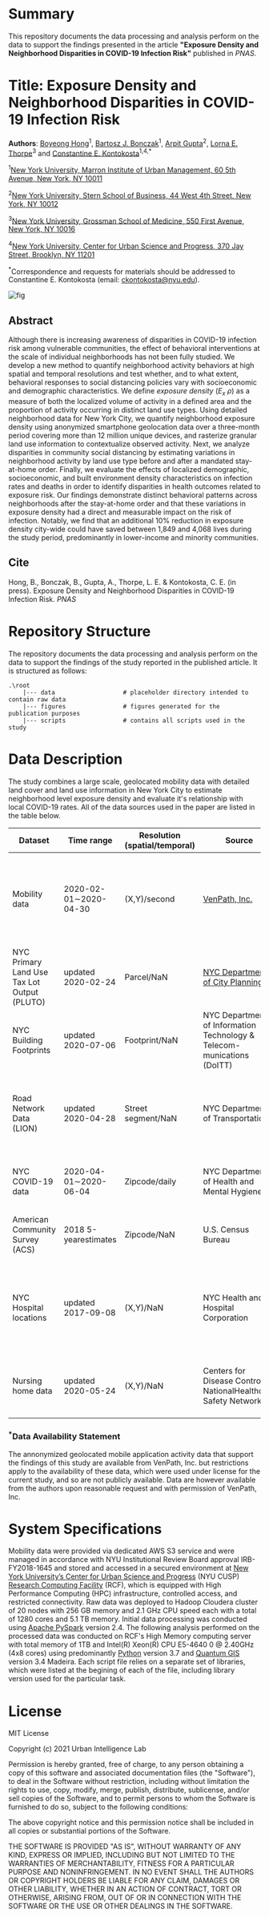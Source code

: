 # Summary
This repository documents the data processing and analysis perform on the data to support the findings presented in the article **"Exposure Density and Neighborhood Disparities in COVID-19 Infection Risk"** published in *PNAS*.

# Title: Exposure Density and Neighborhood Disparities in COVID-19 Infection Risk

**Authors**: [Boyeong Hong](https://marroninstitute.nyu.edu/people/boyeong-hong)<sup>1</sup>, [Bartosz J. Bonczak](https://marroninstitute.nyu.edu/people/bartosz-bonczak)<sup>1</sup>, [Arpit Gupta](https://www.stern.nyu.edu/faculty/bio/arpit-gupta)<sup>2</sup>, [Lorna E. Thorpe](https://med.nyu.edu/faculty/lorna-e-thorpe)<sup>3</sup> and [Constantine E. Kontokosta](https://marroninstitute.nyu.edu/people/constantine-kontokosta)<sup>1,4,*</sup>

<sup>1</sup>[New York University, Marron Institute of Urban Management, 60 5th Avenue, New York, NY 10011](https://marroninstitute.nyu.edu/)

<sup>2</sup>[New York University, Stern School of Business, 44 West 4th Street, New York, NY 10012](https://www.stern.nyu.edu/)

<sup>3</sup>[New York University, Grossman School of Medicine, 550 First Avenue, New York, NY 10016](https://med.nyu.edu/)

<sup>4</sup>[New York University, Center for Urban Science and Progress, 370 Jay Street, Brooklyn, NY 11201](https://cusp.nyu.edu/)

<sup>*</sup>Correspondence and requests for materials should be addressed to Constantine E. Kontokosta (email: <ckontokosta@nyu.edu>).

![fig](https://github.com/UrbanIntelligenceLab/Exposure-Density-and-Neighborhood-Disparities-in-COVID-19-Infection-Risk/blob/main/exp_dens.png?raw=true)

## Abstract
Although there is increasing awareness of disparities in COVID-19 infection risk among vulnerable communities, the effect of behavioral interventions at the scale of individual neighborhoods has not been fully studied. We develop a new method to quantify neighborhood activity behaviors at high spatial and temporal resolutions and test whether, and to what extent, behavioral responses to social distancing policies vary with socioeconomic and demographic characteristics. We define *exposure density* (*E<sub>x</sub> &rho;*) as a measure of both the localized volume of activity in a defined area and the proportion of activity occurring in distinct land use types. Using detailed neighborhood data for New York City, we quantify neighborhood exposure density using anonymized smartphone geolocation data over a three-month period covering more than 12 million unique devices, and rasterize granular land use information to contextualize observed activity. Next, we analyze disparities in community social distancing by estimating variations in neighborhood activity by land use type before and after a mandated stay-at-home order. Finally, we evaluate the effects of localized demographic, socioeconomic, and built environment density characteristics on infection rates and deaths in order to identify disparities in health outcomes related to exposure risk. Our findings demonstrate distinct behavioral patterns across neighborhoods after the stay-at-home order and that these variations in exposure density had a direct and measurable impact on the risk of infection. Notably, we find that an additional 10\% reduction in exposure density city-wide could have saved between 1,849 and 4,068 lives during the study period, predominantly in lower-income and minority communities.

## Cite
Hong, B., Bonczak, B., Gupta, A., Thorpe, L. E. & Kontokosta, C. E. (in press). Exposure Density and Neighborhood Disparities in COVID-19 Infection Risk. *PNAS*

# Repository Structure
The repository documents the data processing and analysis perform on the data to support the findings of the study reported in the published article. It is structured as follows:

```
.\root
    |--- data                   # placeholder directory intended to contain raw data
    |--- figures                # figures generated for the publication purposes
    |--- scripts                # contains all scripts used in the study 
```

# Data Description

The study combines a large scale, geolocated mobility data with detailed land cover and land use information in New York City to estimate neighborhood level exposure density and evaluate it's relationship with local COVID-19 rates. All of the data sources used in the paper are listed in the table below.

Dataset | Time range | Resolution (spatial/temporal) | Source | Description | URL
--------|------------|-------------------------------|--------|-------------|----
Mobility data | 2020-02-01∼2020-04-30 | (X,Y)/second | [VenPath, Inc.](https://www.venpath.net/) | More than 127 billion geotagged data points associated with 120 million unique devices every month. | N/A<sup>*</sup>
NYC Primary Land Use Tax Lot Output (PLUTO) | updated 2020-02-24 | Parcel/NaN | [NYC Department of City Planning](https://www1.nyc.gov/site/planning/index.page) | Land  use  and  building  type  information  provided. | 
NYC Building Footprints | updated 2020-07-06 | Footprint/NaN | NYC Department of Information Technology & Telecom-munications (DoITT) | Perimeter outlines of more than 1 million buildings in NYC. | 
Road Network Data (LION) | updated 2020-04-28 | Street segment/NaN | NYC Department of Transportation | Single line street base map with associated information on type, width, accessibility etc. |   
NYC COVID-19 data | 2020-04-01∼2020-06-04 | Zipcode/daily | NYC Department of Health and Mental Hygiene | COVID-19  confirmed  cases,  deaths,  and  positivity  rates | https://github.com/nychealth/coronavirus-data
American Community Survey (ACS) | 2018 5-yearestimates | Zipcode/NaN | U.S. Census Bureau | Neighborhood demographic and socioeconomic characteristics. | 
NYC Hospital locations | updated 2017-09-08 | (X,Y)/NaN | NYC Health and Hospital Corporation | Hospitals affiliated with the NYC Health and Hospital Corporation and public hospital system. | 
Nursing home data | updated 2020-05-24 | (X,Y)/NaN | Centers for Disease Control’s NationalHealthcare Safety Network | Nursing home information, including the number of beds and occupancy | 

### <sup>*</sup>Data Availability Statement
The annonymized geolocated mobile application activity data that support the findings of this study are available from VenPath, Inc. but restrictions apply to the availability of these data, which were used under license for the current study, and so are not publicly available. Data are however available from the authors upon
reasonable request and with permission of VenPath, Inc.

# System Specifications
Mobility data were provided via dedicated AWS S3 service and were managed in accordance with NYU Institutional Review Board approval IRB-FY2018-1645 and stored and accessed in a secured environment at [New York University’s Center for Urban Science and Progress](cusp.nyu.edu) (NYU CUSP) [Research Computing Facility](https://datahub.cusp.nyu.edu/) (RCF), which is equipped with High Performance Computing (HPC) infrastructure, controlled access, and restricted connectivity. Raw data was deployed to Hadoop Cloudera cluster of 20 nodes with 256 GB memory and 2.1 GHz CPU speed each with a total of 1280 cores and 5.1 TB memory. Initial data processing was conducted using [Apache PySpark](https://spark.apache.org/docs/latest/api/python/index.html) version 2.4. The following analysis performed on the processed data was conducted on RCF's High Memory computing server with total memory of 1TB and Intel(R) Xeon(R) CPU E5-4640 0 @ 2.40GHz (4x8 cores) using predominantly [Python](https://www.python.org/) version 3.7 and [Quantum GIS](https://www.qgis.org/en/site/index.html) version 3.4 Madeira. Each script file relies on a separate set of libraries, which were listed at the begining of each of the file, including library version used for the particular task.

# License

MIT License

Copyright (c) 2021 Urban Intelligence Lab

Permission is hereby granted, free of charge, to any person obtaining a copy
of this software and associated documentation files (the "Software"), to deal
in the Software without restriction, including without limitation the rights
to use, copy, modify, merge, publish, distribute, sublicense, and/or sell
copies of the Software, and to permit persons to whom the Software is
furnished to do so, subject to the following conditions:

The above copyright notice and this permission notice shall be included in all
copies or substantial portions of the Software.

THE SOFTWARE IS PROVIDED "AS IS", WITHOUT WARRANTY OF ANY KIND, EXPRESS OR
IMPLIED, INCLUDING BUT NOT LIMITED TO THE WARRANTIES OF MERCHANTABILITY,
FITNESS FOR A PARTICULAR PURPOSE AND NONINFRINGEMENT. IN NO EVENT SHALL THE
AUTHORS OR COPYRIGHT HOLDERS BE LIABLE FOR ANY CLAIM, DAMAGES OR OTHER
LIABILITY, WHETHER IN AN ACTION OF CONTRACT, TORT OR OTHERWISE, ARISING FROM,
OUT OF OR IN CONNECTION WITH THE SOFTWARE OR THE USE OR OTHER DEALINGS IN THE
SOFTWARE.

